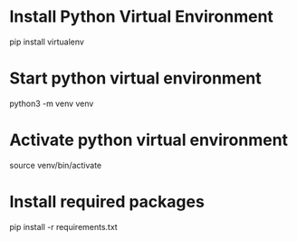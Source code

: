 # Install Python Virtual Environment
pip install virtualenv

# Start python virtual environment
python3 -m venv venv

# Activate python virtual environment
source venv/bin/activate

# Install required packages
pip install -r requirements.txt